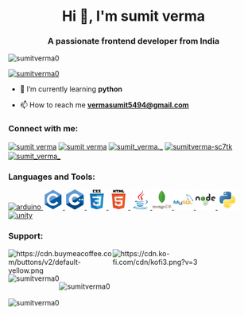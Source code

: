 <h1 align="center">Hi 👋, I'm sumit verma</h1>
<h3 align="center">A passionate frontend developer from India</h3>

<p align="left"> <img src="https://komarev.com/ghpvc/?username=sumitverma0&label=Profile%20views&color=0e75b6&style=flat" alt="sumitverma0" /> </p>

<p align="left"> <a href="https://github.com/ryo-ma/github-profile-trophy"><img src="https://github-profile-trophy.vercel.app/?username=sumitverma0" alt="sumitverma0" /></a> </p>

- 🌱 I’m currently learning **python**

- 📫 How to reach me **vermasumit5494@gmail.com**

<h3 align="left">Connect with me:</h3>
<p align="left">
<a href="https://linkedin.com/in/sumit-verma-413932291" target="blank"><img align="center" src="https://raw.githubusercontent.com/rahuldkjain/github-profile-readme-generator/master/src/images/icons/Social/linked-in-alt.svg" alt="sumit verma" height="30" width="40" /></a>
<a href="https://fb.com/sumit verma" target="blank"><img align="center" src="https://raw.githubusercontent.com/rahuldkjain/github-profile-readme-generator/master/src/images/icons/Social/facebook.svg" alt="sumit verma" height="30" width="40" /></a>
<a href="https://instagram.com/sumit_verma._" target="blank"><img align="center" src="https://raw.githubusercontent.com/rahuldkjain/github-profile-readme-generator/master/src/images/icons/Social/instagram.svg" alt="sumit_verma._" height="30" width="40" /></a>
<a href="https://www.youtube.com/c/@SumitVerma-sc7tk" target="blank"><img align="center" src="https://raw.githubusercontent.com/rahuldkjain/github-profile-readme-generator/master/src/images/icons/Social/youtube.svg" alt="sumitverma-sc7tk" height="30" width="40" /></a>
<a href="https://www.leetcode.com/sumit_verma_" target="blank"><img align="center" src="https://raw.githubusercontent.com/rahuldkjain/github-profile-readme-generator/master/src/images/icons/Social/leet-code.svg" alt="sumit_verma_" height="30" width="40" /></a>
</p>

<h3 align="left">Languages and Tools:</h3>
<p align="left"> <a href="https://www.arduino.cc/" target="_blank" rel="noreferrer"> <img src="https://cdn.worldvectorlogo.com/logos/arduino-1.svg" alt="arduino" width="40" height="40"/> </a> <a href="https://www.cprogramming.com/" target="_blank" rel="noreferrer"> <img src="https://raw.githubusercontent.com/devicons/devicon/master/icons/c/c-original.svg" alt="c" width="40" height="40"/> </a> <a href="https://www.w3schools.com/cpp/" target="_blank" rel="noreferrer"> <img src="https://raw.githubusercontent.com/devicons/devicon/master/icons/cplusplus/cplusplus-original.svg" alt="cplusplus" width="40" height="40"/> </a> <a href="https://www.w3schools.com/css/" target="_blank" rel="noreferrer"> <img src="https://raw.githubusercontent.com/devicons/devicon/master/icons/css3/css3-original-wordmark.svg" alt="css3" width="40" height="40"/> </a> <a href="https://www.w3.org/html/" target="_blank" rel="noreferrer"> <img src="https://raw.githubusercontent.com/devicons/devicon/master/icons/html5/html5-original-wordmark.svg" alt="html5" width="40" height="40"/> </a> <a href="https://www.java.com" target="_blank" rel="noreferrer"> <img src="https://raw.githubusercontent.com/devicons/devicon/master/icons/java/java-original.svg" alt="java" width="40" height="40"/> </a> <a href="https://www.mongodb.com/" target="_blank" rel="noreferrer"> <img src="https://raw.githubusercontent.com/devicons/devicon/master/icons/mongodb/mongodb-original-wordmark.svg" alt="mongodb" width="40" height="40"/> </a> <a href="https://www.mysql.com/" target="_blank" rel="noreferrer"> <img src="https://raw.githubusercontent.com/devicons/devicon/master/icons/mysql/mysql-original-wordmark.svg" alt="mysql" width="40" height="40"/> </a> <a href="https://nodejs.org" target="_blank" rel="noreferrer"> <img src="https://raw.githubusercontent.com/devicons/devicon/master/icons/nodejs/nodejs-original-wordmark.svg" alt="nodejs" width="40" height="40"/> </a> <a href="https://www.python.org" target="_blank" rel="noreferrer"> <img src="https://raw.githubusercontent.com/devicons/devicon/master/icons/python/python-original.svg" alt="python" width="40" height="40"/> </a> <a href="https://unity.com/" target="_blank" rel="noreferrer"> <img src="https://www.vectorlogo.zone/logos/unity3d/unity3d-icon.svg" alt="unity" width="40" height="40"/> </a> </p>

<h3 align="left">Support:</h3>
<p><a href="https://www.buymeacoffee.com/https://cdn.buymeacoffee.com/buttons/v2/default-yellow.png"> <img align="left" src="https://cdn.buymeacoffee.com/buttons/v2/default-yellow.png" height="50" width="210" alt="https://cdn.buymeacoffee.com/buttons/v2/default-yellow.png" /></a><a href="https://ko-fi.com/https://cdn.ko-fi.com/cdn/kofi3.png?v=3"> <img align="left" src="https://cdn.ko-fi.com/cdn/kofi3.png?v=3" height="50" width="210" alt="https://cdn.ko-fi.com/cdn/kofi3.png?v=3" /></a></p><br><br>

<p><img align="left" src="https://github-readme-stats.vercel.app/api/top-langs?username=sumitverma0&show_icons=true&locale=en&layout=compact" alt="sumitverma0" /></p>

<p>&nbsp;<img align="center" src="https://github-readme-stats.vercel.app/api?username=sumitverma0&show_icons=true&locale=en" alt="sumitverma0" /></p>

<p><img align="center" src="https://github-readme-streak-stats.herokuapp.com/?user=sumitverma0&" alt="sumitverma0" /></p>
